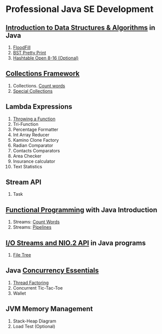 # Professional Java SE Development
## [Introduction to Data Structures & Algorithms](https://github.com/pp8a/Professional_Java_SE_Development/tree/main/Data_Structures_%26_Algorithms) in Java 
1. [FloodFill](https://github.com/pp8a/Professional_Java_SE_Development/tree/main/Data_Structures_%26_Algorithms/flood-fill)
2. [BST Pretty Print](https://github.com/pp8a/Professional_Java_SE_Development/tree/main/Data_Structures_%26_Algorithms/bst-pretty-print)
3. [Hashtable Open 8-16 (Optional)](https://github.com/pp8a/Professional_Java_SE_Development/tree/main/Data_Structures_%26_Algorithms/hashtable-open-8-16)
## [Collections Framework](https://github.com/pp8a/Professional_Java_SE_Development/tree/main/Collections%20Framework)
1. Collections. [Count words](https://github.com/pp8a/Professional_Java_SE_Development/tree/main/Collections%20Framework/collections-count-words)
2. [Special Collections](https://github.com/pp8a/Professional_Java_SE_Development/tree/main/Collections%20Framework/special-collections)
## Lambda Expressions
1. [Throwing a Function](https://github.com/pp8a/Professional_Java_SE_Development/tree/main/Lambda%20Expressions/throwing-function)
2. Tri-Function
3. Percentage Formatter
4. Int Array Reducer
5. Kamino Clone Factory
6. Radian Comparator
7. Contacts Comparators
8. Area Checker
9. Insurance calculator
10. Text Statistics
## Stream API
1. Task
## [Functional Programming](https://github.com/pp8a/Professional_Java_SE_Development/tree/main/Functional%20Programming) with Java Introduction
1. Streams: [Count Words](https://github.com/pp8a/Professional_Java_SE_Development/tree/main/Functional%20Programming/streams-count-words)
2. Streams: [Pipelines](https://github.com/pp8a/Professional_Java_SE_Development/tree/main/Functional%20Programming/streams-pipelines)
## [I/O Streams and NIO.2 API](https://github.com/pp8a/Professional_Java_SE_Development/tree/main/I_O%20Streams%20and%20the%20NIO.2%20API/) in Java programs
1. [File Tree](https://github.com/pp8a/Professional_Java_SE_Development/tree/main/I_O%20Streams%20and%20the%20NIO.2%20API/file-tree)
## Java [Concurrency Essentials](https://github.com/pp8a/Professional_Java_SE_Development/tree/main/Java%20Concurrency%20Essentials)
1. [Thread Factoring](https://github.com/pp8a/Professional_Java_SE_Development/tree/main/Java%20Concurrency%20Essentials/thread-factoring)
2. Concurrent Tic-Tac-Toe
3. Wallet
## JVM Memory Management
1. Stack-Heap Diagram
2. Load Test (Optional)
